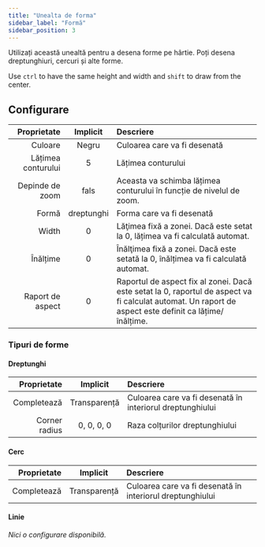 ```yaml
---
title: "Unealta de forma"
sidebar_label: "Formă"
sidebar_position: 3
---
```



Utilizați această unealtă pentru a desena forme pe hârtie. Poți desena dreptunghiuri, cercuri și alte forme.

Use `ctrl` to have the same height and width and `shift` to draw from the center.

## Configurare

|        Proprietate |  Implicit  | Descriere                                                                                                                                              |
| ------------------:|:----------:|:------------------------------------------------------------------------------------------------------------------------------------------------------ |
|            Culoare |   Negru    | Culoarea care va fi desenată                                                                                                                           |
| Lățimea conturului |     5      | Lățimea conturului                                                                                                                                     |
|    Depinde de zoom |    fals    | Aceasta va schimba lățimea conturului în funcție de nivelul de zoom.                                                                                   |
|              Formă | dreptunghi | Forma care va fi desenată                                                                                                                              |
|              Width |     0      | Lăţimea fixă a zonei. Dacă este setat la 0, lățimea va fi calculată automat.                                                                           |
|           Înălțime |     0      | Înălţimea fixă a zonei. Dacă este setată la 0, înălțimea va fi calculată automat.                                                                      |
|   Raport de aspect |     0      | Raportul de aspect fix al zonei. Dacă este setat la 0, raportul de aspect va fi calculat automat. Un raport de aspect este definit ca lățime/înălțime. |

### Tipuri de forme

#### Dreptunghi

|   Proprietate |   Implicit   | Descriere                                                 |
| -------------:|:------------:|:--------------------------------------------------------- |
|   Completează | Transparență | Culoarea care va fi desenată în interiorul dreptunghiului |
| Corner radius |  0, 0, 0, 0  | Raza colțurilor dreptunghiului                            |

#### Cerc

| Proprietate |   Implicit   | Descriere                                                 |
| -----------:|:------------:|:--------------------------------------------------------- |
| Completează | Transparență | Culoarea care va fi desenată în interiorul dreptunghiului |

#### Linie

*Nici o configurare disponibilă.*
